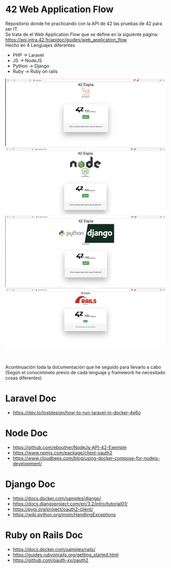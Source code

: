 # 42 Web Application Flow
Repositorio donde he practicando con la API de 42 las pruebas de 42 para ser IT.
<br>
Se trata de el Web Application Flow que se define en la siguiente página: https://api.intra.42.fr/apidoc/guides/web_application_flow
<br>
Hecho en 4 Lenguajes diferentes
- PHP -> Laravel
- JS -> NodeJS
- Python -> Django
- Ruby -> Ruby on rails

![Login](https://github.com/InigoRomero/42ItTest/blob/main/laravelPHP/captures/login.png)
![Login](https://github.com/InigoRomero/42ItTest/blob/main/nodeJS/captures/Login.png)
![Login](https://github.com/InigoRomero/42ItTest/blob/main/pyhtonDjango/captures/login.png)
![Login](https://github.com/InigoRomero/42ItTest/blob/main/rubyOn/captures/Login.png)

<br><br>
Acontinuación toda la documentación que he seguido para llevarlo a cabo (Según el conocimineto previo de cada lenguaje y framework he necesitado cosas diferentes)

# Laravel Doc
- https://dev.to/lostdesign/how-to-run-laravel-in-docker-4e6o

# Node Doc
- https://github.com/ebouther/NodeJs-API-42-Exemple
- https://www.npmjs.com/package/client-oauth2
- https://www.cloudbees.com/blog/using-docker-compose-for-nodejs-development/

# Django Doc
- https://docs.docker.com/samples/django/
- https://docs.djangoproject.com/en/3.2/intro/tutorial01/
- https://pypi.org/project/oauth2-client/
- https://wiki.python.org/moin/HandlingExceptions

# Ruby on Rails Doc
- https://docs.docker.com/samples/rails/
- https://guides.rubyonrails.org/getting_started.html
- https://github.com/oauth-xx/oauth2
